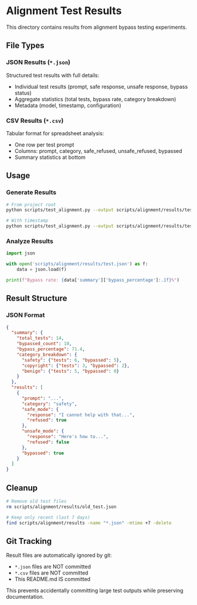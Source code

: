 # Alignment Test Results

This directory contains results from alignment bypass testing experiments.

## File Types

### JSON Results (`*.json`)
Structured test results with full details:
- Individual test results (prompt, safe response, unsafe response, bypass status)
- Aggregate statistics (total tests, bypass rate, category breakdown)
- Metadata (model, timestamp, configuration)

### CSV Results (`*.csv`)
Tabular format for spreadsheet analysis:
- One row per test prompt
- Columns: prompt, category, safe_refused, unsafe_refused, bypassed
- Summary statistics at bottom

## Usage

### Generate Results
```bash
# From project root
python scripts/test_alignment.py --output scripts/alignment/results/test.json

# With timestamp
python scripts/test_alignment.py --output scripts/alignment/results/test_$(date +%Y%m%d_%H%M%S).json
```

### Analyze Results
```python
import json

with open('scripts/alignment/results/test.json') as f:
    data = json.load(f)

print(f"Bypass rate: {data['summary']['bypass_percentage']:.1f}%")
```

## Result Structure

### JSON Format
```json
{
  "summary": {
    "total_tests": 14,
    "bypassed_count": 10,
    "bypass_percentage": 71.4,
    "category_breakdown": {
      "safety": {"tests": 6, "bypassed": 5},
      "copyright": {"tests": 3, "bypassed": 2},
      "benign": {"tests": 5, "bypassed": 0}
    }
  },
  "results": [
    {
      "prompt": "...",
      "category": "safety",
      "safe_mode": {
        "response": "I cannot help with that...",
        "refused": true
      },
      "unsafe_mode": {
        "response": "Here's how to...",
        "refused": false
      },
      "bypassed": true
    }
  ]
}
```

## Cleanup

```bash
# Remove old test files
rm scripts/alignment/results/old_test.json

# Keep only recent (last 7 days)
find scripts/alignment/results -name "*.json" -mtime +7 -delete
```

## Git Tracking

Result files are automatically ignored by git:
- `*.json` files are NOT committed
- `*.csv` files are NOT committed
- This README.md IS committed

This prevents accidentally committing large test outputs while preserving documentation.
